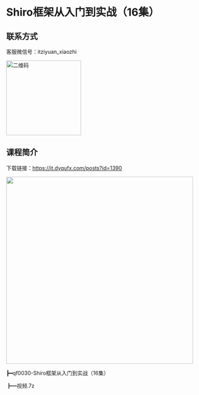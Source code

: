 # Shiro框架从入门到实战（16集）

## 联系方式

客服微信号：itziyuan_xiaozhi

<img src="https://ziyuanyun.oss-cn-guangzhou.aliyuncs.com/common/20240614073449/666b82192834a.jpg" width="200" height="200" alt="二维码">

## 课程简介

下载链接：https://it.dyqufx.com/posts?id=1390

<img src="https://ziyuanyun.oss-cn-guangzhou.aliyuncs.com/yun/20240515153924/664466ac3919f.jpg" width="500" alt="">

  ┣━qf0030-Shiro框架从入门到实战（16集）

 ┣━视频.7z

  